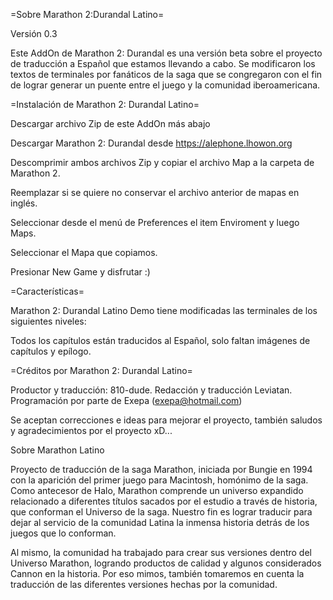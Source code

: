 =Sobre Marathon 2:Durandal Latino=

Versión 0.3

Este AddOn de Marathon 2: Durandal es una versión beta sobre el proyecto de traducción a Español que estamos llevando a cabo. Se modificaron los textos de terminales por fanáticos de la saga que se congregaron con el fin de lograr generar un puente entre el juego y la comunidad iberoamericana.

=Instalación de Marathon 2: Durandal Latino=

Descargar archivo Zip de este AddOn más abajo

Descargar Marathon 2: Durandal desde https://alephone.lhowon.org

Descomprimir ambos archivos Zip y copiar el archivo Map a la carpeta de Marathon 2.

Reemplazar si se quiere no conservar el archivo anterior de mapas en inglés.

Seleccionar desde el menú de Preferences el item Enviroment y luego Maps.

Seleccionar el Mapa que copiamos.

Presionar New Game y disfrutar :)

=Características=

Marathon 2: Durandal Latino Demo tiene modificadas las terminales de los siguientes niveles:

Todos los capítulos están traducidos al Español, solo faltan imágenes de capítulos y epílogo.

=Créditos por Marathon 2: Durandal Latino=

Productor y traducción: 810-dude. Redacción y traducción Leviatan. Programación por parte de Exepa (exepa@hotmail.com)

Se aceptan correcciones e ideas para mejorar el proyecto, también saludos y agradecimientos por el proyecto xD...

Sobre Marathon Latino

Proyecto de traducción de la saga Marathon, iniciada por Bungie en 1994 con la aparición del primer juego para Macintosh, homónimo de la saga. Como antecesor de Halo, Marathon comprende un universo expandido relacionado a diferentes títulos sacados por el estudio a través de historia, que conforman el Universo de la saga. Nuestro fin es lograr traducir para dejar al servicio de la comunidad Latina la inmensa historia detrás de los juegos que lo conforman.

Al mismo, la comunidad ha trabajado para crear sus versiones dentro del Universo Marathon, logrando productos de calidad y algunos considerados Cannon en la historia. Por eso mimos, también tomaremos en cuenta la traducción de las diferentes versiones hechas por la comunidad.